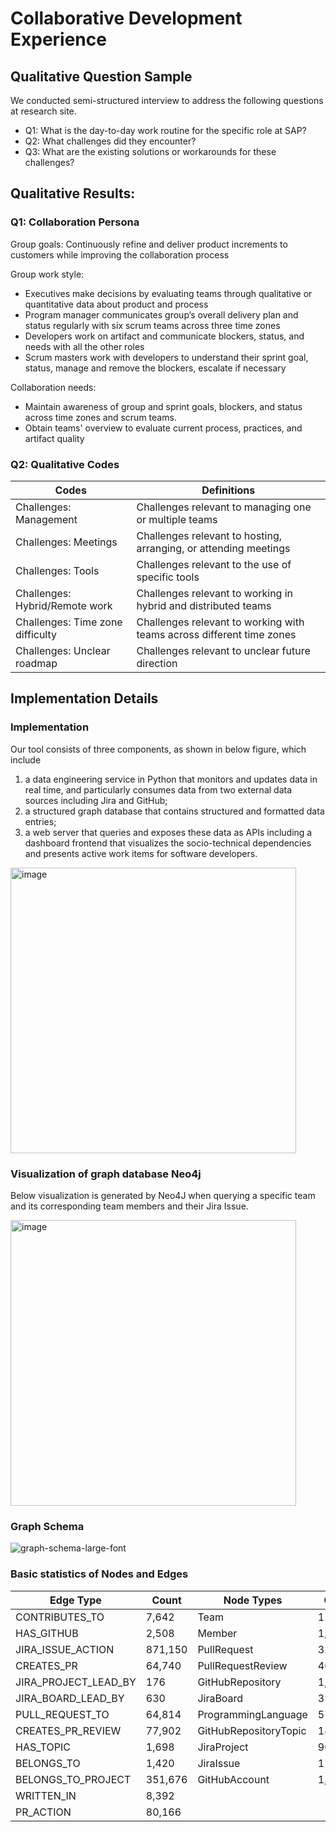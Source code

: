 
# Collaborative Development Experience
## Qualitative Question Sample
We conducted semi-structured interview to address the following questions at research site.

- Q1: What is the day-to-day work routine for the specific role at SAP?
- Q2: What challenges did they encounter?
- Q3: What are the existing solutions or workarounds for these challenges?

## Qualitative Results:
### Q1: Collaboration Persona
Group goals:  Continuously refine and deliver product increments to customers while improving the collaboration process

Group work style: 
- Executives make decisions by evaluating teams through qualitative or quantitative data about product and process
- Program manager communicates group’s overall delivery plan and status regularly with six scrum teams across three time zones
- Developers work on artifact and communicate blockers, status, and needs with all the other roles
- Scrum masters work with developers to understand their sprint goal, status, manage and remove the blockers, escalate if necessary

Collaboration needs: 
- Maintain awareness of group and sprint goals, blockers, and status across time zones and scrum teams.
- Obtain teams' overview to evaluate current process, practices, and artifact quality

### Q2: Qualitative Codes
| Codes                            | Definitions                                                           |
|----------------------------------|-----------------------------------------------------------------------|
| Challenges: Management           | Challenges relevant to managing one or multiple teams                 |
| Challenges: Meetings             | Challenges relevant to hosting, arranging, or attending meetings      |
| Challenges: Tools                | Challenges relevant to the use of specific tools                      |
| Challenges: Hybrid/Remote work   | Challenges relevant to working in hybrid and distributed teams        |
| Challenges: Time zone difficulty | Challenges relevant to working with teams across different time zones |
| Challenges: Unclear roadmap      | Challenges relevant to unclear future direction                       |

## Implementation Details
### Implementation
Our tool consists of three components, as shown in below figure, which include 
1. a data engineering service in Python that monitors and updates data in real time, and particularly consumes data from two external data sources including Jira and GitHub;
2. a structured graph database that contains structured and formatted data entries;
3. a web server that queries and exposes these data as APIs including a dashboard frontend that visualizes the socio-technical dependencies and presents active work items for software developers.

<img width="457" alt="image" src="https://github.com/hank0982/collaborative-development-experience/assets/16849947/3e7902d3-c346-422b-a23b-38a498e2480f">

### Visualization of graph database Neo4j
Below visualization is generated by Neo4J when querying a specific team and its corresponding team members and their Jira Issue.

<img width="457" alt="image" src="https://github.com/hank0982/collaborative-development-experience/assets/16849947/2b0e7a22-3f2c-4ea6-abcd-1b6f01e96201">

### Graph Schema

![graph-schema-large-font](https://github.com/hank0982/collaborative-development-experience/assets/16849947/a665158e-df54-48b9-9ce1-fe32ba84643b)

### Basic statistics of Nodes and Edges

| Edge Type               | Count   | Node Types            | Count   |
|-------------------------|---------|-----------------------|---------|
| CONTRIBUTES\_TO         | 7,642   | Team                  | 151     |
| HAS\_GITHUB             | 2,508   | Member                | 1,730   |
| JIRA\_ISSUE\_ACTION     | 871,150 | PullRequest           | 32,407  |
| CREATES\_PR             | 64,740  | PullRequestReview     | 40,081  |
| JIRA\_PROJECT\_LEAD\_BY | 176     | GitHubRepository      | 1,435   |
| JIRA\_BOARD\_LEAD\_BY   | 630     | JiraBoard             | 317     |
| PULL\_REQUEST\_TO       | 64,814  | ProgrammingLanguage   | 57      |
| CREATES\_PR\_REVIEW     | 77,902  | GitHubRepositoryTopic | 142     |
| HAS\_TOPIC              | 1,698   | JiraProject           | 90      |
| BELONGS\_TO             | 1,420   | JiraIssue             | 175,838 |
| BELONGS\_TO\_PROJECT    | 351,676 | GitHubAccount         | 1,254   |
| WRITTEN\_IN             | 8,392   |
| PR\_ACTION              | 80,166  |
